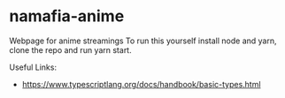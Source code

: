# namafia-anime

Webpage for anime streamings
To run this yourself install node and yarn, clone the repo and run yarn start.

Useful Links:
- https://www.typescriptlang.org/docs/handbook/basic-types.html
